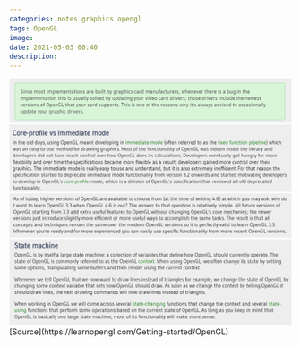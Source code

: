 ```yaml
---
categories: notes graphics opengl
tags: OpenGL
image: 
date: 2021-05-03 00:40
description: 
---
```

<img class="mid-img" src="/assets/img/post/notes/graphics/OpenGL/2021-05-03/Screenshot%202021-05-03%20001642.png">
<img class="mid-img" src="/assets/img/post/notes/graphics/OpenGL/2021-05-03/Screenshot%202021-05-03%20003257.png">
<img class="mid-img" src="/assets/img/post/notes/graphics/OpenGL/2021-05-03/Screenshot%202021-05-03%20003027.png">
<img class="mid-img" src="/assets/img/post/notes/graphics/OpenGL/2021-05-03/Screenshot%202021-05-03%20003847.png">
[Source](https://learnopengl.com/Getting-started/OpenGL)